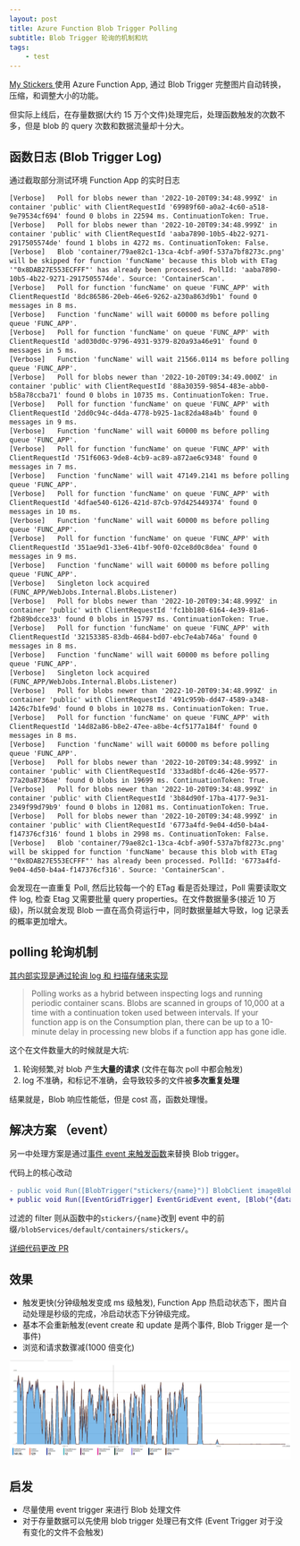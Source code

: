 ```yaml
---
layout: post
title: Azure Function Blob Trigger Polling
subtitle: Blob Trigger 轮询的机制和坑
tags:
    - test
---
```


[My Stickers ](https://github.com/NewFuture/custom-stickers-teams-extension/tree/main/image-functions) 使用 Azure Function App, 通过 Blob Trigger 完整图片自动转换，压缩，和调整大小的功能。

但实际上线后，在存量数据(大约 15 万个文件)处理完后，处理函数触发的次数不多，但是 blob 的 query 次数和数据流量却十分大。

## 函数日志 (Blob Trigger Log)

通过截取部分测试环境 Function App 的实时日志

```log
[Verbose]   Poll for blobs newer than '2022-10-20T09:34:48.999Z' in container 'public' with ClientRequestId '69989f60-a0a2-4c60-a518-9e79534cf694' found 0 blobs in 22594 ms. ContinuationToken: True.
[Verbose]   Poll for blobs newer than '2022-10-20T09:34:48.999Z' in container 'public' with ClientRequestId 'aaba7890-10b5-4b22-9271-2917505574de' found 1 blobs in 4272 ms. ContinuationToken: False.
[Verbose]   Blob 'container/79ae82c1-13ca-4cbf-a90f-537a7bf8273c.png' will be skipped for function 'funcName' because this blob with ETag '"0x8DAB27E553ECFFF"' has already been processed. PollId: 'aaba7890-10b5-4b22-9271-2917505574de'. Source: 'ContainerScan'.
[Verbose]   Poll for function 'funcName' on queue 'FUNC_APP' with ClientRequestId '8dc86586-20eb-46e6-9262-a230a863d9b1' found 0 messages in 8 ms.
[Verbose]   Function 'funcName' will wait 60000 ms before polling queue 'FUNC_APP'.
[Verbose]   Poll for function 'funcName' on queue 'FUNC_APP' with ClientRequestId 'ad030d0c-9796-4931-9379-820a93a46e91' found 0 messages in 5 ms.
[Verbose]   Function 'funcName' will wait 21566.0114 ms before polling queue 'FUNC_APP'.
[Verbose]   Poll for blobs newer than '2022-10-20T09:34:49.000Z' in container 'public' with ClientRequestId '88a30359-9854-483e-abb0-b58a78ccba71' found 0 blobs in 10735 ms. ContinuationToken: True.
[Verbose]   Poll for function 'funcName' on queue 'FUNC_APP' with ClientRequestId '2dd0c94c-d4da-4778-b925-1ac82da48a4b' found 0 messages in 9 ms.
[Verbose]   Function 'funcName' will wait 60000 ms before polling queue 'FUNC_APP'.
[Verbose]   Poll for function 'funcName' on queue 'FUNC_APP' with ClientRequestId '751f6063-9de8-4cb9-ac89-a872ae6c9348' found 0 messages in 7 ms.
[Verbose]   Function 'funcName' will wait 47149.2141 ms before polling queue 'FUNC_APP'.
[Verbose]   Poll for function 'funcName' on queue 'FUNC_APP' with ClientRequestId '4dfae540-6126-421d-87cb-97d425449374' found 0 messages in 10 ms.
[Verbose]   Function 'funcName' will wait 60000 ms before polling queue 'FUNC_APP'.
[Verbose]   Poll for function 'funcName' on queue 'FUNC_APP' with ClientRequestId '351ae9d1-33e6-41bf-90f0-02ce8d0c8dea' found 0 messages in 9 ms.
[Verbose]   Function 'funcName' will wait 60000 ms before polling queue 'FUNC_APP'.
[Verbose]   Singleton lock acquired (FUNC_APP/WebJobs.Internal.Blobs.Listener)
[Verbose]   Poll for blobs newer than '2022-10-20T09:34:48.999Z' in container 'public' with ClientRequestId 'fc1bb180-6164-4e39-81a6-f2b89bdcce33' found 0 blobs in 15797 ms. ContinuationToken: True.
[Verbose]   Poll for function 'funcName' on queue 'FUNC_APP' with ClientRequestId '32153385-83db-4684-bd07-ebc7e4ab746a' found 0 messages in 8 ms.
[Verbose]   Function 'funcName' will wait 60000 ms before polling queue 'FUNC_APP'.
[Verbose]   Singleton lock acquired (FUNC_APP/WebJobs.Internal.Blobs.Listener)
[Verbose]   Poll for blobs newer than '2022-10-20T09:34:48.999Z' in container 'public' with ClientRequestId '491c959b-dd47-4589-a348-1426c7b1fe9d' found 0 blobs in 10278 ms. ContinuationToken: True.
[Verbose]   Poll for function 'funcName' on queue 'FUNC_APP' with ClientRequestId '14d82a86-b8e2-47ee-a8be-4cf5177a184f' found 0 messages in 8 ms.
[Verbose]   Function 'funcName' will wait 60000 ms before polling queue 'FUNC_APP'.
[Verbose]   Poll for blobs newer than '2022-10-20T09:34:48.999Z' in container 'public' with ClientRequestId '333ad8bf-dc46-426e-9577-77a20a8736ae' found 0 blobs in 19699 ms. ContinuationToken: True.
[Verbose]   Poll for blobs newer than '2022-10-20T09:34:48.999Z' in container 'public' with ClientRequestId '3b84d90f-17ba-4177-9e31-2349f99d79b9' found 0 blobs in 12081 ms. ContinuationToken: True.
[Verbose]   Poll for blobs newer than '2022-10-20T09:34:48.999Z' in container 'public' with ClientRequestId '6773a4fd-9e04-4d50-b4a4-f147376cf316' found 1 blobs in 2998 ms. ContinuationToken: False.
[Verbose]   Blob 'container/79ae82c1-13ca-4cbf-a90f-537a7bf8273c.png' will be skipped for function 'funcName' because this blob with ETag '"0x8DAB27E553ECFFF"' has already been processed. PollId: '6773a4fd-9e04-4d50-b4a4-f147376cf316'. Source: 'ContainerScan'.
```

会发现在一直重复 Poll, 然后比较每一个的 ETag 看是否处理过，Poll 需要读取文件 log, 检查 Etag 又需要批量 query properties。在文件数据量多(接近 10 万级)，所以就会发现 Blob 一直在高负荷运行中，同时数据量越大导致，log 记录丢的概率更加增大。

## polling 轮询机制

[其内部实现是通过轮询 log 和 扫描存储来实现](https://learn.microsoft.com/en-us/azure/azure-functions/functions-bindings-storage-blob-trigger?tabs=in-process%2Cextensionv5&pivots=programming-language-csharp#polling-and-latency)

> Polling works as a hybrid between inspecting logs and running periodic container scans. Blobs are scanned in groups of 10,000 at a time with a continuation token used between intervals. If your function app is on the Consumption plan, there can be up to a 10-minute delay in processing new blobs if a function app has gone idle.

这个在文件数量大的时候就是大坑:

1. 轮询频繁,对 blob 产生**大量的请求** (文件在每次 poll 中都会触发)
2. log 不准确，和标记不准确，会导致较多的文件被**多次重复处理**

结果就是，Blob 响应性能低，但是 cost 高，函数处理慢。

## 解决方案 （event）

另一中处理方案是通过[事件 event 来触发函数](https://learn.microsoft.com/en-us/azure/storage/blobs/storage-blob-event-overview#filtering-events)来替换 Blob trigger。

代码上的核心改动

```diff
- public void Run([BlobTrigger("stickers/{name}")] BlobClient imageBlobClient, ILogger log)
+ public void Run([EventGridTrigger] EventGridEvent event, [Blob("{data.url}", FileAccess.ReadWrite)] BlobClient imageBlobClient ILogger logger )
```

过滤的 filter 则从函数中的`stickers/{name}`改到 event 中的前缀`/blobServices/default/containers/stickers/`。

[详细代码更改 PR](https://github.com/NewFuture/custom-stickers-teams-extension/pull/280/files)

## 效果

-   触发更快(分钟级触发变成 ms 级触发), Function App 热启动状态下，图片自动处理是秒级的完成，冷启动状态下分钟级完成。
-   基本不会重新触发(event create 和 update 是两个事件, Blob Trigger 是一个事件)
-   浏览和请求数骤减(1000 倍变化)

![query count](/assets/img/azure-blob-trigger-polling/query-count.png)

## 启发

-   尽量使用 event trigger 来进行 Blob 处理文件
-   对于存量数据可以先使用 blob trigger 处理已有文件 (Event Trigger 对于没有变化的文件不会触发)
